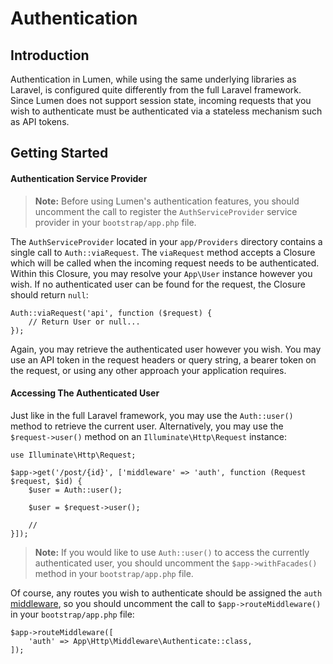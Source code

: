 # Authentication

## Introduction

Authentication in Lumen, while using the same underlying libraries as Laravel, is configured quite differently from the full Laravel framework. Since Lumen does not support session state, incoming requests that you wish to authenticate must be authenticated via a stateless mechanism such as API tokens.

## Getting Started

#### Authentication Service Provider

> **Note:** Before using Lumen's authentication features, you should uncomment the call to register the `AuthServiceProvider` service provider in your `bootstrap/app.php` file.

The `AuthServiceProvider` located in your `app/Providers` directory contains a single call to `Auth::viaRequest`. The `viaRequest` method accepts a Closure which will be called when the incoming request needs to be authenticated. Within this Closure, you may resolve your `App\User` instance however you wish. If no authenticated user can be found for the request, the Closure should return `null`:

    Auth::viaRequest('api', function ($request) {
    	// Return User or null...
    });

Again, you may retrieve the authenticated user however you wish. You may use an API token in the request headers or query string, a bearer token on the request, or using any other approach your application requires.

#### Accessing The Authenticated User

Just like in the full Laravel framework, you may use the `Auth::user()` method to retrieve the current user. Alternatively, you may use the `$request->user()` method on an `Illuminate\Http\Request` instance:

	use Illuminate\Http\Request;

	$app->get('/post/{id}', ['middleware' => 'auth', function (Request $request, $id) {
		$user = Auth::user();

		$user = $request->user();

		//
	}]);

> **Note:** If you would like to use `Auth::user()` to access the currently authenticated user, you should uncomment the `$app->withFacades()` method in your `bootstrap/app.php` file.

Of course, any routes you wish to authenticate should be assigned the `auth` [middleware](/docs/{{version}}/middleware), so you should uncomment the call to `$app->routeMiddleware()` in your `bootstrap/app.php` file:

	$app->routeMiddleware([
	    'auth' => App\Http\Middleware\Authenticate::class,
	]);
